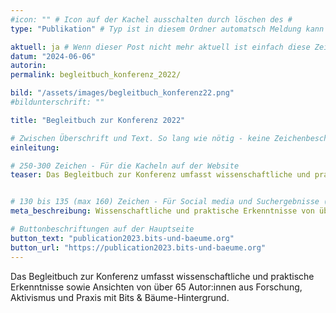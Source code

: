 ```yaml
---
#icon: "" # Icon auf der Kachel ausschalten durch löschen des #
type: "Publikation" # Typ ist in diesem Ordner automatsch Meldung kann aber hier überschrieben werden z.B. mit "Veröffentlichung" - der Typ erscheint in der Kachel

aktuell: ja # Wenn dieser Post nicht mehr aktuell ist einfach diese Zeile mit # auskommentieren
datum: "2024-06-06"
autorin: 
permalink: begleitbuch_konferenz_2022/

bild: "/assets/images/begleitbuch_konferenz22.png"
#bildunterschrift: ""

title: "Begleitbuch zur Konferenz 2022"

# Zwischen Überschrift und Text. So lang wie nötig - keine Zeichenbeschränkung
einleitung: 

# 250-300 Zeichen - Für die Kacheln auf der Website
teaser: Das Begleitbuch zur Konferenz umfasst wissenschaftliche und praktische Erkenntnisse sowie Ansichten von über 65 Autor:innen aus Forschung, Aktivismus und Praxis mit Bits & Bäume-Hintergrund.


# 130 bis 135 (max 160) Zeichen - Für Social media und Suchergebnisse (also extern)
meta_beschreibung: Wissenschaftliche und praktische Erkenntnisse von über 65 Bits & Bäume Autor:innen aus Forschung, Aktivismus und Praxis

# Buttonbeschriftungen auf der Hauptseite
button_text: "publication2023.bits-und-baeume.org"
button_url: "https://publication2023.bits-und-baeume.org"
---
```

Das Begleitbuch zur Konferenz umfasst wissenschaftliche und praktische Erkenntnisse sowie Ansichten von über 65 Autor:innen aus Forschung, Aktivismus und Praxis mit Bits & Bäume-Hintergrund.

